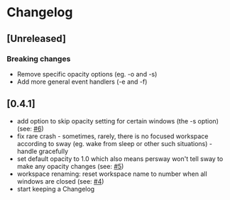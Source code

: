 # Changelog

## [Unreleased]
### Breaking changes
- Remove specific opacity options (eg. -o and -s)
- Add more general event handlers (-e and -f)

## [0.4.1]
- add option to skip opacity setting for certain windows (the -s option) (see: [#6](../../issues/6))
- fix rare crash - sometimes, rarely, there is no focused workspace according to sway (eg. wake from sleep or other such situations) - handle gracefully
- set default opacity to 1.0 which also means persway won't tell sway to make any opacity changes (see: [#5](../../issues/5))
- workspace renaming: reset workspace name to number when all windows are closed (see: [#4](../../issues/4))
- start keeping a Changelog